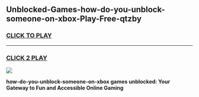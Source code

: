 
## Unblocked-Games-how-do-you-unblock-someone-on-xbox-Play-Free-qtzby
<h3>
<a href="https://premium76.site?title=how-do-you-unblock-someone-on-xbox&ref=10A">CLICK TO PLAY</a></h3>
<hr>

<h3>
<a href="https://premium76.site?title=how-do-you-unblock-someone-on-xbox&ref=10A">CLICK 2 PLAY</a>
  
</h3>

<a href="https://premium76.site?title=how-do-you-unblock-someone-on-xbox&ref=10A"><img src="https://clearcache.store/games.png"></a>


**how-do-you-unblock-someone-on-xbox games unblocked: Your Gateway to Fun and Accessible Online Gaming**
